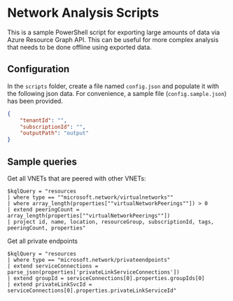 # Network Analysis Scripts

This is a sample PowerShell script for exporting large amounts of data via Azure Resource Graph API. This can be useful for more complex analysis that needs to be done offline using exported data.

## Configuration

In the `scripts` folder, create a file named `config.json` and populate it with the following json data. For convenience, a sample file (`config.sample.json`) has been provided.

```json
{
    "tenantId": "",
    "subscriptionId": "",
    "outputPath": "output"
}
```

## Sample queries

Get all VNETs that are peered with other VNETs:

```code
$kqlQuery = "resources
| where type == ""microsoft.network/virtualnetworks""
| where array_length(properties[""virtualNetworkPeerings""]) > 0
| extend peeringCount = array_length(properties[""virtualNetworkPeerings""])
| project id, name, location, resourceGroup, subscriptionId, tags, peeringCount, properties"
```

Get all private endpoints

```code
$kqlQuery = "resources
| where type == "microsoft.network/privateendpoints"
| extend serviceConnections = parse_json(properties['privateLinkServiceConnections'])
| extend groupId = serviceConnections[0].properties.groupIds[0]
| extend privateLinkSvcId = serviceConnections[0].properties.privateLinkServiceId"
```
